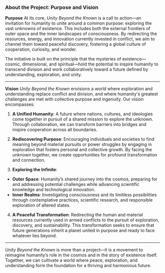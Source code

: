### **About the Project: Purpose and Vision**

**Purpose**
At its core, *Unity Beyond the Known* is a call to action—an invitation for humanity to unite around a common purpose: exploring the vast unknowns of existence. This includes both the external frontiers of outer space and the inner landscapes of consciousness. By redirecting the resources, energy, and innovation currently invested in conflict, we aim to channel them toward peaceful discovery, fostering a global culture of cooperation, curiosity, and wonder.

The initiative is built on the principle that the mysteries of existence—cosmic, dimensional, and spiritual—hold the potential to inspire humanity to transcend division and work collaboratively toward a future defined by understanding, exploration, and unity.

---

**Vision**
*Unity Beyond the Known* envisions a world where exploration and understanding replace conflict and division, and where humanity's greatest challenges are met with collective purpose and ingenuity. Our vision encompasses:

1. **A Unified Humanity**: A future where nations, cultures, and ideologies come together in pursuit of a shared mission to explore the unknown. Through collaboration, we can transform barriers into bridges and inspire cooperation across all boundaries.

2. **Rediscovering Purpose**: Encouraging individuals and societies to find meaning beyond material pursuits or power struggles by engaging in exploration that fosters personal and collective growth. By facing the unknown together, we create opportunities for profound transformation and connection.

3. **Exploring the Infinite**:
 - **Outer Space**: Humanity’s shared journey into the cosmos, preparing for and addressing potential challenges while advancing scientific knowledge and technological innovation.
 - **Inner Realms**: Investigating consciousness and its limitless possibilities through contemplative practices, scientific research, and responsible exploration of altered states.

4. **A Peaceful Transformation**: Redirecting the human and material resources currently used in armed conflicts to the pursuit of exploration, discovery, and sustainability. This transformation seeks to ensure that future generations inherit a planet united in purpose and ready to face whatever lies beyond.

---

*Unity Beyond the Known* is more than a project—it is a movement to reimagine humanity’s role in the cosmos and in the story of existence itself. Together, we can cultivate a world where peace, exploration, and understanding form the foundation for a thriving and harmonious future.

